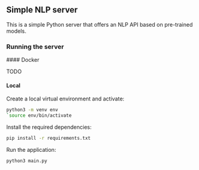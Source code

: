 
## Simple NLP server

This is a simple Python server that offers an NLP API based on pre-trained models.

### Running the server

#### Docker

TODO


#### Local

Create a local virtual environment and activate:

```bash
python3 -m venv env
`source env/bin/activate
```

Install the required dependencies:
```bash
pip install -r requirements.txt
```

Run the application:
```bash
python3 main.py
```
